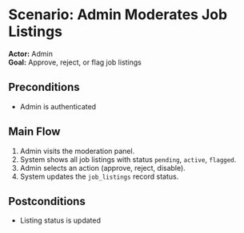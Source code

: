 # Scenario: Admin Moderates Job Listings

**Actor:** Admin  
**Goal:** Approve, reject, or flag job listings

## Preconditions
- Admin is authenticated

## Main Flow
1. Admin visits the moderation panel.
2. System shows all job listings with status `pending`, `active`, `flagged`.
3. Admin selects an action (approve, reject, disable).
4. System updates the `job_listings` record status.

## Postconditions
- Listing status is updated

